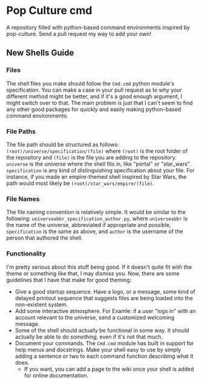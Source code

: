 # Pop Culture cmd
A repository filled with python-based command environments inspired by pop-culture. Send a pull request my way to add your own!

## New Shells Guide
### Files
The shell files you make should follow the `Cmd.cmd` python module's specification. You can make a case in your pull request as to why your different method might be better, and if it's a good enough argument, I might switch over to that. The main problem is just that I can't seem to find any other good packages for quickly and easily making python-based command environments.
### File Paths
The file path should be structured as follows: `(root)/universe/specification/(file)` where `(root)` is the root folder of the repository and `(file)` is the file you are adding to the repository. `universe` is the universe where the shell fits in, like "portal" or "star_wars". `specification` is any kind of distinguishing specification about your file. For instance, if you made an empire-themed shell inspired by Star Wars, the path would most likely be `(root)/star_wars/empire/(file)`.
### File Names
The file naming convention is relatively simple. It would be similar to the following: `universeabbr_specification_author.py`, where `universeabbr` is the name of the universe, abbreviated if appropriate and possible, `specification` is the same as above, and `author` is the username of the person that authored the shell.
### Functionality
I'm pretty serious about this stuff being good. If it doesn't quite fit with the theme or something like that, I may dismiss you. Now, there are some guidelines that I have that make for good theming:
 - Give a good startup sequence. Have a logo, or a message, some kind of delayed printout sequence that suggests files are being loaded into the non-existent system.
 - Add some interactive atmosphere. For Examle: if a user "logs in" with an account relevant to the universe, send a customized welcoming message.
 - Some of the shell should actually be functional in some way. It should actually be able to do *something*, even if it's not that much.
 - Document your commands. The `Cmd.cmd` module has built in support for help menus and docstrings. Make your shell easy to use by simply adding a sentence or two to each command function describing what it does.
   - If you want, you can add a page to the wiki once your shell is added for online documentation.
